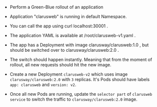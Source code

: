 - Perform a Green-Blue rollout of an application

- Application "clarusweb" is running in default Namespace.

- You can call the app using curl localhost:30001 .

- The application YAML is available at /root/clarusweb-v1.yaml .

- The app has a Deployment with image clarusway/clarusweb:1.0 , but should be switched over to clarusway/clarusweb:2.0 .

- The switch should happen instantly. Meaning that from the moment of rollout, all new requests should hit the new image.

- Create a new Deployment `clarusweb-v2` which uses image `clarusway/clarusweb:2.0` with `3` replicas. It's Pods should have labels `app: clarusweb` and `version: v2`.

- Once all new Pods are running, update the `selector part` of `clarusweb service` to switch the traffic to `clarusway/clarusweb:2.0` image.